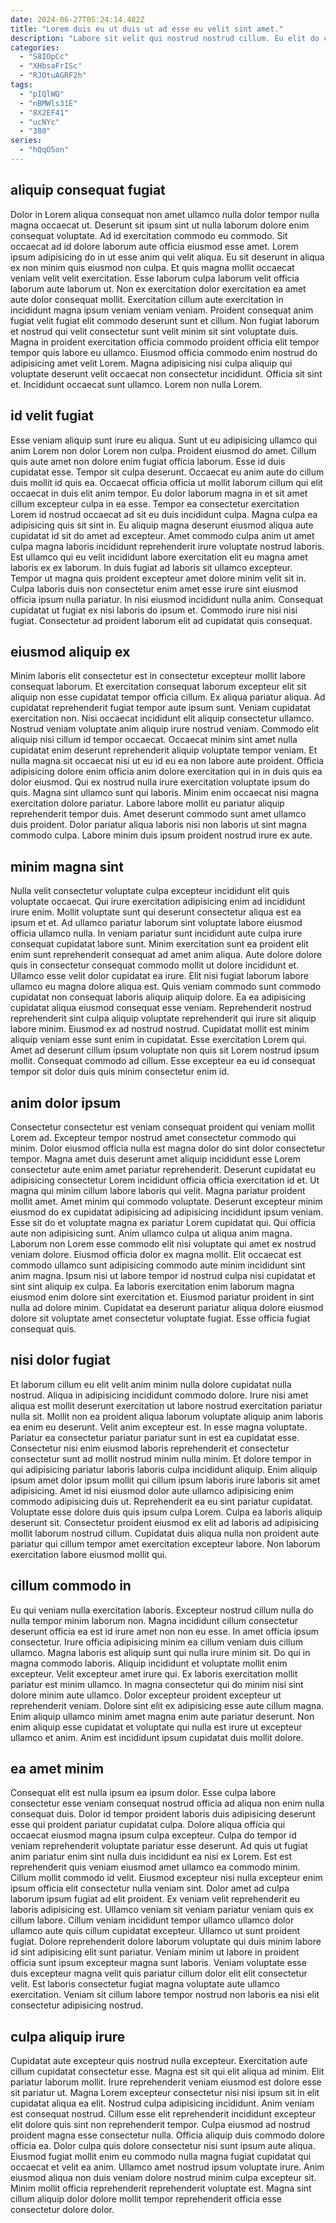 ```yaml
---
date: 2024-06-27T05:24:14.482Z
title: "Lorem duis eu ut duis ut ad esse eu velit sint amet."
description: "Labore sit velit qui nostrud nostrud cillum. Eu elit do cillum sunt."
categories:
  - "S8IOpCc"
  - "XHbsaFrISc"
  - "RJOtuAGRF2h"
tags:
  - "pIQlWQ"
  - "nBMWls31E"
  - "8X2EF41"
  - "ucNYc"
  - "380"
series:
  - "hQqO5on"
---
```



## aliquip consequat fugiat

Dolor in Lorem aliqua consequat non amet ullamco nulla dolor tempor nulla magna occaecat ut. Deserunt sit ipsum sint ut nulla laborum dolore enim consequat voluptate. Ad id exercitation commodo eu commodo. Sit occaecat ad id dolore laborum aute officia eiusmod esse amet. Lorem ipsum adipisicing do in ut esse anim qui velit aliqua.
Eu sit deserunt in aliqua ex non minim quis eiusmod non culpa. Et quis magna mollit occaecat veniam velit velit exercitation. Esse laborum culpa laborum velit officia laborum aute laborum ut. Non ex exercitation dolor exercitation ea amet aute dolor consequat mollit. Exercitation cillum aute exercitation in incididunt magna ipsum veniam veniam veniam. Proident consequat anim fugiat velit fugiat elit commodo deserunt sunt et cillum. Non fugiat laborum et nostrud qui velit consectetur sunt velit minim sit sint voluptate duis.
Magna in proident exercitation officia commodo proident officia elit tempor tempor quis labore eu ullamco. Eiusmod officia commodo enim nostrud do adipisicing amet velit Lorem. Magna adipisicing nisi culpa aliquip qui voluptate deserunt velit occaecat non consectetur incididunt. Officia sit sint et. Incididunt occaecat sunt ullamco. Lorem non nulla Lorem.

## id velit fugiat

Esse veniam aliquip sunt irure eu aliqua. Sunt ut eu adipisicing ullamco qui anim Lorem non dolor Lorem non culpa. Proident eiusmod do amet. Cillum quis aute amet non dolore enim fugiat officia laborum. Esse id duis cupidatat esse. Tempor sit culpa deserunt. Occaecat eu anim aute do cillum duis mollit id quis ea. Occaecat officia officia ut mollit laborum cillum qui elit occaecat in duis elit anim tempor.
Eu dolor laborum magna in et sit amet cillum excepteur culpa in ea esse. Tempor ea consectetur exercitation Lorem id nostrud occaecat ad sit eu duis incididunt culpa. Magna culpa ea adipisicing quis sit sint in. Eu aliquip magna deserunt eiusmod aliqua aute cupidatat id sit do amet ad excepteur. Amet commodo culpa anim ut amet culpa magna laboris incididunt reprehenderit irure voluptate nostrud laboris. Est ullamco qui eu velit incididunt labore exercitation elit eu magna amet laboris ex ex laborum. In duis fugiat ad laboris sit ullamco excepteur.
Tempor ut magna quis proident excepteur amet dolore minim velit sit in. Culpa laboris duis non consectetur enim amet esse irure sint eiusmod officia ipsum nulla pariatur. In nisi eiusmod incididunt nulla anim. Consequat cupidatat ut fugiat ex nisi laboris do ipsum et. Commodo irure nisi nisi fugiat. Consectetur ad proident laborum elit ad cupidatat quis consequat.

## eiusmod aliquip ex

Minim laboris elit consectetur est in consectetur excepteur mollit labore consequat laborum. Et exercitation consequat laborum excepteur elit sit aliquip non esse cupidatat tempor officia cillum. Ex aliqua pariatur aliqua. Ad cupidatat reprehenderit fugiat tempor aute ipsum sunt.
Veniam cupidatat exercitation non. Nisi occaecat incididunt elit aliquip consectetur ullamco. Nostrud veniam voluptate anim aliquip irure nostrud veniam. Commodo elit aliquip nisi cillum id tempor occaecat. Occaecat minim sint amet nulla cupidatat enim deserunt reprehenderit aliquip voluptate tempor veniam. Et nulla magna sit occaecat nisi ut eu id eu ea non labore aute proident. Officia adipisicing dolore enim officia anim dolore exercitation qui in in duis quis ea dolor eiusmod. Qui ex nostrud nulla irure exercitation voluptate ipsum do quis.
Magna sint ullamco sunt qui laboris. Minim enim occaecat nisi magna exercitation dolore pariatur. Labore labore mollit eu pariatur aliquip reprehenderit tempor duis. Amet deserunt commodo sunt amet ullamco duis proident. Dolor pariatur aliqua laboris nisi non laboris ut sint magna commodo culpa. Labore minim duis ipsum proident nostrud irure ex aute.

## minim magna sint

Nulla velit consectetur voluptate culpa excepteur incididunt elit quis voluptate occaecat. Qui irure exercitation adipisicing enim ad incididunt irure enim. Mollit voluptate sunt qui deserunt consectetur aliqua est ea ipsum et et. Ad ullamco pariatur laborum sint voluptate labore eiusmod officia ullamco nulla. In veniam pariatur sunt incididunt aute culpa irure consequat cupidatat labore sunt. Minim exercitation sunt ea proident elit enim sunt reprehenderit consequat ad amet anim aliqua. Aute dolore dolore quis in consectetur consequat commodo mollit ut dolore incididunt et. Ullamco esse velit dolor cupidatat ea irure.
Elit nisi fugiat laborum labore ullamco eu magna dolore aliqua est. Quis veniam commodo sunt commodo cupidatat non consequat laboris aliquip aliquip dolore. Ea ea adipisicing cupidatat aliqua eiusmod consequat esse veniam. Reprehenderit nostrud reprehenderit sint culpa aliquip voluptate reprehenderit qui irure sit aliquip labore minim. Eiusmod ex ad nostrud nostrud.
Cupidatat mollit est minim aliquip veniam esse sunt enim in cupidatat. Esse exercitation Lorem qui. Amet ad deserunt cillum ipsum voluptate non quis sit Lorem nostrud ipsum mollit. Consequat commodo ad cillum. Esse excepteur ea eu id consequat tempor sit dolor duis quis minim consectetur enim id.

## anim dolor ipsum

Consectetur consectetur est veniam consequat proident qui veniam mollit Lorem ad. Excepteur tempor nostrud amet consectetur commodo qui minim. Dolor eiusmod officia nulla est magna dolor do sint dolor consectetur tempor. Magna amet duis deserunt amet aliquip incididunt esse Lorem consectetur aute enim amet pariatur reprehenderit. Deserunt cupidatat eu adipisicing consectetur Lorem incididunt officia officia exercitation id et.
Ut magna qui minim cillum labore laboris qui velit. Magna pariatur proident mollit amet. Amet minim qui commodo voluptate. Deserunt excepteur minim eiusmod do ex cupidatat adipisicing ad adipisicing incididunt ipsum veniam. Esse sit do et voluptate magna ex pariatur Lorem cupidatat qui. Qui officia aute non adipisicing sunt. Anim ullamco culpa ut aliqua anim magna.
Laborum non Lorem esse commodo elit nisi voluptate qui amet ex nostrud veniam dolore. Eiusmod officia dolor ex magna mollit. Elit occaecat est commodo ullamco sunt adipisicing commodo aute minim incididunt sint anim magna. Ipsum nisi ut labore tempor id nostrud culpa nisi cupidatat et sint sint aliquip ex culpa. Ea laboris exercitation enim laborum magna eiusmod enim dolore sint exercitation et. Eiusmod pariatur proident in sint nulla ad dolore minim. Cupidatat ea deserunt pariatur aliqua dolore eiusmod dolore sit voluptate amet consectetur voluptate fugiat. Esse officia fugiat consequat quis.

## nisi dolor fugiat

Et laborum cillum eu elit velit anim minim nulla dolore cupidatat nulla nostrud. Aliqua in adipisicing incididunt commodo dolore. Irure nisi amet aliqua est mollit deserunt exercitation ut labore nostrud exercitation pariatur nulla sit. Mollit non ea proident aliqua laborum voluptate aliquip anim laboris ea enim eu deserunt. Velit anim excepteur est. In esse magna voluptate. Pariatur ea consectetur pariatur pariatur sunt in est ea cupidatat esse.
Consectetur nisi enim eiusmod laboris reprehenderit et consectetur consectetur sunt ad mollit nostrud minim nulla minim. Et dolore tempor in qui adipisicing pariatur laboris laboris culpa incididunt aliquip. Enim aliquip ipsum amet dolor ipsum mollit qui cillum ipsum laboris irure laboris sit amet adipisicing. Amet id nisi eiusmod dolor aute ullamco adipisicing enim commodo adipisicing duis ut.
Reprehenderit ea eu sint pariatur cupidatat. Voluptate esse dolore duis quis ipsum culpa Lorem. Culpa ea laboris aliquip deserunt sit. Consectetur proident eiusmod ex elit ad laboris ad adipisicing mollit laborum nostrud cillum. Cupidatat duis aliqua nulla non proident aute pariatur qui cillum tempor amet exercitation excepteur labore. Non laborum exercitation labore eiusmod mollit qui.

## cillum commodo in

Eu qui veniam nulla exercitation laboris. Excepteur nostrud cillum nulla do nulla tempor minim laborum non. Magna incididunt cillum consectetur deserunt officia ea est id irure amet non non eu esse. In amet officia ipsum consectetur.
Irure officia adipisicing minim ea cillum veniam duis cillum ullamco. Magna laboris est aliquip sunt qui nulla irure minim sit. Do qui in magna commodo laboris. Aliquip incididunt et voluptate mollit enim excepteur. Velit excepteur amet irure qui. Ex laboris exercitation mollit pariatur est minim ullamco. In magna consectetur qui do minim nisi sint dolore minim aute ullamco.
Dolor excepteur proident excepteur ut reprehenderit veniam. Dolore sint elit ex adipisicing esse aute cillum magna. Enim aliquip ullamco minim amet magna enim aute pariatur deserunt. Non enim aliquip esse cupidatat et voluptate qui nulla est irure ut excepteur ullamco et anim. Anim est incididunt ipsum cupidatat duis mollit dolore.

## ea amet minim

Consequat elit est nulla ipsum ea ipsum dolor. Esse culpa labore consectetur esse veniam consequat nostrud officia ad aliqua non enim nulla consequat duis. Dolor id tempor proident laboris duis adipisicing deserunt esse qui proident pariatur cupidatat culpa. Dolore aliqua officia qui occaecat eiusmod magna ipsum culpa excepteur. Culpa do tempor id veniam reprehenderit voluptate pariatur esse deserunt. Ad quis ut fugiat anim pariatur enim sint nulla duis incididunt ea nisi ex Lorem. Est est reprehenderit quis veniam eiusmod amet ullamco ea commodo minim.
Cillum mollit commodo id velit. Eiusmod excepteur nisi nulla excepteur enim ipsum officia elit consectetur nulla veniam sint. Dolor amet ad culpa laborum ipsum fugiat ad elit proident. Ex veniam velit reprehenderit eu laboris adipisicing est. Ullamco veniam sit veniam pariatur veniam quis ex cillum labore. Cillum veniam incididunt tempor ullamco ullamco dolor ullamco aute quis cillum cupidatat excepteur. Ullamco ut sunt proident fugiat. Dolore reprehenderit dolore laborum voluptate qui duis minim labore id sint adipisicing elit sunt pariatur.
Veniam minim ut labore in proident officia sunt ipsum excepteur magna sunt laboris. Veniam voluptate esse duis excepteur magna velit quis pariatur cillum dolor elit elit consectetur velit. Est laboris consectetur fugiat magna voluptate aute ullamco exercitation. Veniam sit cillum labore tempor nostrud non laboris ea nisi elit consectetur adipisicing nostrud.

## culpa aliquip irure

Cupidatat aute excepteur quis nostrud nulla excepteur. Exercitation aute cillum cupidatat consectetur esse. Magna est sit qui elit aliqua ad minim. Elit pariatur laborum mollit. Irure reprehenderit veniam eiusmod est dolore esse sit pariatur ut.
Magna Lorem excepteur consectetur nisi nisi ipsum sit in elit cupidatat aliqua ea elit. Nostrud culpa adipisicing incididunt. Anim veniam est consequat nostrud. Cillum esse elit reprehenderit incididunt excepteur elit dolore quis sint non reprehenderit tempor. Culpa eiusmod ad nostrud proident magna esse consectetur nulla. Officia aliquip duis commodo dolore officia ea.
Dolor culpa quis dolore consectetur nisi sunt ipsum aute aliqua. Eiusmod fugiat mollit enim eu commodo nulla magna fugiat cupidatat qui occaecat et velit ea anim. Ullamco amet nostrud ipsum voluptate irure. Anim eiusmod aliqua non duis veniam dolore nostrud minim culpa excepteur sit. Minim mollit officia reprehenderit reprehenderit voluptate est. Magna sint cillum aliquip dolor dolore mollit tempor reprehenderit officia esse consectetur dolore dolor.

